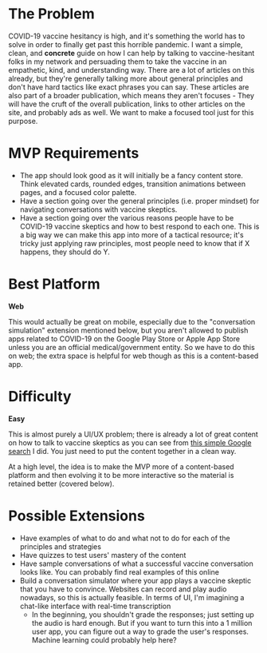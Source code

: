 # The Problem
COVID-19 vaccine hesitancy is high, and it's something the world has to solve in order to finally get past this horrible pandemic. I want a simple, clean, and **concrete** guide on how I can help by talking to vaccine-hesitant folks in my network and persuading them to take the vaccine in an empathetic, kind, and understanding way. There are a lot of articles on this already, but they're generally talking more about general principles and don't have hard tactics like exact phrases you can say. These articles are also part of a broader publication, which means they aren't focuses - They will have the cruft of the overall publication, links to other articles on the site, and probably ads as well. We want to make a focused tool just for this purpose.

# MVP Requirements
- The app should look good as it will initially be a fancy content store. Think elevated cards, rounded edges, transition animations between pages, and a focused color palette.
- Have a section going over the general principles (i.e. proper mindset) for navigating conversations with vaccine skeptics.
- Have a section going over the various reasons people have to be COVID-19 vaccine skeptics and how to best respond to each one. This is a big way we can make this app into more of a tactical resource; it's tricky just applying raw principles, most people need to know that if X happens, they should do Y.

# Best Platform
**Web**

This would actually be great on mobile, especially due to the "conversation simulation" extension mentioned below, but you aren't allowed to publish apps related to COVID-19 on the Google Play Store or Apple App Store unless you are an official medical/government entity. So we have to do this on web; the extra space is helpful for web though as this is a content-based app.

# Difficulty
**Easy**

This is almost purely a UI/UX problem; there is already a lot of great content on how to talk to vaccine skeptics as you can see from [this simple Google search](https://www.google.com/search?client=firefox-b-1-d&q=how+to+talk+to+COVID-19+vaccine+skeptics) I did. You just need to put the content together in a clean way.

At a high level, the idea is to make the MVP more of a content-based platform and then evolving it to be more interactive so the material is retained better (covered below).

# Possible Extensions
- Have examples of what to do and what not to do for each of the principles and strategies
- Have quizzes to test users' mastery of the content
- Have sample conversations of what a successful vaccine conversation looks like. You can probably find real examples of this online
- Build a conversation simulator where your app plays a vaccine skeptic that you have to convince. Websites can record and play audio nowadays, so this is actually feasible. In terms of UI, I'm imagining a chat-like interface with real-time transcription
  - In the beginning, you shouldn't grade the responses; just setting up the audio is hard enough. But if you want to turn this into a 1 million user app, you can figure out a way to grade the user's responses. Machine learning could probably help here?
